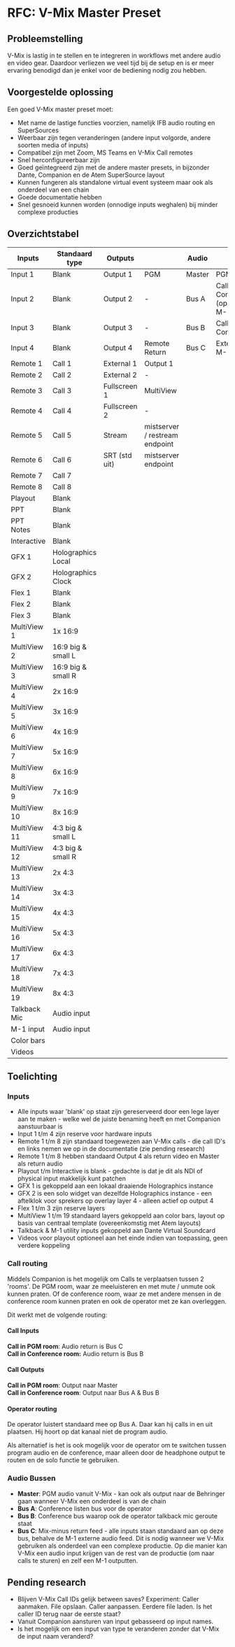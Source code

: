 # RFC: V-Mix Master Preset

## Probleemstelling

V-Mix is lastig in te stellen en te integreren in workflows met andere audio en video gear. Daardoor verliezen we veel tijd bij de setup en is er meer ervaring benodigd dan je enkel voor de bediening nodig zou hebben.

## Voorgestelde oplossing

Een goed V-Mix master preset moet:

- Met name de lastige functies voorzien, namelijk IFB audio routing en SuperSources
- Weerbaar zijn tegen veranderingen (andere input volgorde, andere soorten media of inputs)
- Compatibel zijn met Zoom, MS Teams en V-Mix Call remotes
- Snel herconfigureerbaar zijn
- Goed geïntegreerd zijn met de andere master presets, in bijzonder Dante, Companion en de Atem SuperSource layout
- Kunnen fungeren als standalone virtual event systeem maar ook als onderdeel van een chain
- Goede documentatie hebben
- Snel gesnoeid kunnen worden (onnodige inputs weghalen) bij minder complexe producties

## Overzichtstabel

| Inputs       | Standaard type     | Outputs       |                                | Audio  |                                |
| ------------ | ------------------ | ------------- | ------------------------------ | ------ | ------------------------------ |
| Input 1      | Blank              | Output 1      | PGM                            | Master | PGM Audio                      |
| Input 2      | Blank              | Output 2      | -                              | Bus A  | Call Conference (operator M-1) |
| Input 3      | Blank              | Output 3      | -                              | Bus B  | Call Conference                |
| Input 4      | Blank              | Output 4      | Remote Return                  | Bus C  | External M-1 input             |
| Remote 1     | Call 1             | External 1    | Output 1                       |        |                                |
| Remote 2     | Call 2             | External 2    | -                              |        |                                |
| Remote 3     | Call 3             | Fullscreen 1  | MultiView                      |        |                                |
| Remote 4     | Call 4             | Fullscreen 2  | -                              |        |                                |
| Remote 5     | Call 5             | Stream        | mistserver / restream endpoint |        |                                |
| Remote 6     | Call 6             | SRT (std uit) | mistserver endpoint            |        |                                |
| Remote 7     | Call 7             |               |                                |        |                                |
| Remote 8     | Call 8             |               |                                |        |                                |
| Playout      | Blank              |               |                                |        |                                |
| PPT          | Blank              |               |                                |        |                                |
| PPT Notes    | Blank              |               |                                |        |                                |
| Interactive  | Blank              |               |                                |        |                                |
| GFX 1        | Holographics Local |               |                                |        |                                |
| GFX 2        | Holographics Clock |               |                                |        |                                |
| Flex 1       | Blank              |               |                                |        |                                |
| Flex 2       | Blank              |               |                                |        |                                |
| Flex 3       | Blank              |               |                                |        |                                |
| MultiView 1  | 1x 16:9            |               |                                |        |                                |
| MultiView 2  | 16:9 big & small L |               |                                |        |                                |
| MultiView 3  | 16:9 big & small R |               |                                |        |                                |
| MultiView 4  | 2x 16:9            |               |                                |        |                                |
| MultiView 5  | 3x 16:9            |               |                                |        |                                |
| MultiView 6  | 4x 16:9            |               |                                |        |                                |
| MultiView 7  | 5x 16:9            |               |                                |        |                                |
| MultiView 8  | 6x 16:9            |               |                                |        |                                |
| MultiView 9  | 7x 16:9            |               |                                |        |                                |
| MultiView 10 | 8x 16:9            |               |                                |        |                                |
| MultiView 11 | 4:3 big & small L  |               |                                |        |                                |
| MultiView 12 | 4:3 big & small R  |               |                                |        |                                |
| MultiView 13 | 2x 4:3             |               |                                |        |                                |
| MultiView 14 | 3x 4:3             |               |                                |        |                                |
| MultiView 15 | 4x 4:3             |               |                                |        |                                |
| MultiView 16 | 5x 4:3             |               |                                |        |                                |
| MultiView 17 | 6x 4:3             |               |                                |        |                                |
| MultiView 18 | 7x 4:3             |               |                                |        |                                |
| MultiView 19 | 8x 4:3             |               |                                |        |                                |
| Talkback Mic | Audio input        |               |                                |        |                                |
| M-1 input    | Audio input        |               |                                |        |                                |
| Color bars   |                    |               |                                |        |                                |
| Videos       |                    |               |                                |        |                                |

## Toelichting

### Inputs

- Alle inputs waar 'blank' op staat zijn gereserveerd door een lege layer aan te maken - welke wel de juiste benaming heeft en met Companion aanstuurbaar is
- Input 1 t/m 4 zijn reserve voor hardware inputs
- Remote 1 t/m 8 zijn standaard toegewezen aan V-Mix calls - die call ID's en links nemen we op in de documentatie (zie pending research)
- Remote 1 t/m 8 hebben standaard Output 4 als return video en Master als return audio
- Playout t/m Interactive is blank - gedachte is dat je dit als NDI of physical input makkelijk kunt patchen
- GFX 1 is gekoppeld aan een lokaal draaiende Holographics instance
- GFX 2 is een solo widget van dezelfde Holographics instance - een aftelklok voor sprekers op overlay layer 4 - alleen actief op output 4
- Flex 1 t/m 3 zijn reserve layers
- MultiView 1 t/m 19 standaard layers gekoppeld aan color bars, layout op basis van centraal template (overeenkomstig met Atem layouts)
- Talkback & M-1 utility inputs gekoppeld aan Dante Virtual Soundcard
- Videos voor playout optioneel aan het einde indien van toepassing, geen verdere koppeling

### Call routing

Middels Companion is het mogelijk om Calls te verplaatsen tussen 2 'rooms'. De PGM room, waar ze meeluisteren en met mute / unmute ook kunnen praten. Of de conference room, waar ze met andere mensen in de conference room kunnen praten en ook de operator met ze kan overleggen.

Dit werkt met de volgende routing:

#### Call Inputs

**Call in PGM room**: Audio return is Bus C<br />
**Call in Conference room:** Audio return is Bus B<br />

#### Call Outputs

**Call in PGM room**: Output naar Master<br />
**Call in Conference room**: Output naar Bus A & Bus B<br />

#### Operator routing

De operator luistert standaard mee op Bus A. Daar kan hij calls in en uit plaatsen. Hij hoort op dat kanaal niet de program audio.

Als alternatief is het is ook mogelijk voor de operator om te switchen tussen program audio en de conference, maar alleen door de headphone output te routen en de solo functie te gebruiken.

### Audio Bussen

- **Master**: PGM audio vanuit V-Mix - kan ook als output naar de Behringer gaan wanneer V-Mix een onderdeel is van de chain
- **Bus A**: Conference listen bus voor de operator
- **Bus B**: Conference bus waarop ook de operator talkback mic geroute staat
- **Bus C**: Mix-minus return feed - alle inputs staan standaard aan op deze bus, behalve de M-1 externe audio feed. Dit is nodig wanneer we V-Mix gebruiken als onderdeel van een complexe productie. Op die manier kan V-Mix een audio input krijgen van de rest van de productie (om naar calls te sturen) en zelf een M-1 outputten.

## Pending research

- Blijven V-Mix Call IDs gelijk between saves? Experiment: Caller aanmaken. File opslaan. Caller aanpassen. Eerdere file laden. Is het caller ID terug naar de eerste staat?
- Vanuit Companion aansturen van input gebasseerd op input names.
- Is het mogelijk om een input van type te veranderen zonder dat V-Mix de input naam veranderd?
